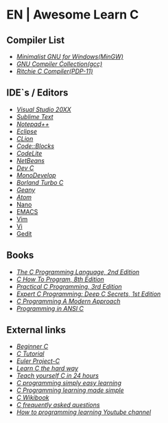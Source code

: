 # EN | Awesome Learn C

## Compiler List

*   [_Minimalist GNU for Windows(MinGW)_](http://www.mingw.org/wiki/howto_install_the_mingw_gcc_compiler_suite)
*   [_GNU Compiler Collection(gcc)_](https://gcc.gnu.org/install/download.html)
*   _[Ritchie C Compiler(PDP-11)](https://github.com/mortdeus/legacy-cc)_

## IDE`s / Editors

*   _[Visual Studio 20XX](https://www.visualstudio.com/)_
*   _[Sublime Text](http://www.sublimetext.com/3)_
*   _[Notepad++](https://notepad-plus-plus.org/download/v6.9.1.html)_
*   _[Eclipse](http://www.eclipse.org/downloads/packages/eclipse-ide-cc-developers/lunar)_
*   _[CLion](https://www.jetbrains.com/clion/)_
*   _[Code::Blocks](http://www.codeblocks.org/downloads/binaries)_
*   _[CodeLite](http://codelite.org/support.php)_
*   _[NetBeans](https://netbeans.org/downloads/index.html)_
*   _[Dev C](https://sourceforge.net/projects/orwelldevcpp/)_
*   _[MonoDevelop](http://www.monodevelop.com/download/)_
*   _[Borland Turbo C](http://cc.embarcadero.com/item/25636)_
*   _[Geany](https://plugins.geany.org/downloads.html)_
*   _[Atom](https://github.com/atom/language-c)_
*   [Nano](http://www.nano-editor.org/download.php)
*   [EMACS](http://emacs-ide.tuxfamily.org/)
*   [Vim](https://github.com/jez/vim-as-an-ide)
*   [Vi](https://www.ccsf.edu/Pub/Fac/vi.html)
*   [Gedit](https://wiki.gnome.org/Apps/Gedit)

## [](https://github.com/f1lc0n3/awesome-asm/blob/master/README.md#books)Books

*   _[The C Programming Language, 2nd Edition](http://www.amazon.com/The-Programming-Language-Brian-Kernighan/dp/0131103628)_
*   _[C How To Program, 8th Edition](http://www.amazon.com/C-How-Program-8th-Edition/dp/0133976890)_
*   _[Practical C Programming, 3rd Edition](http://shop.oreilly.com/product/9781565923065.do)_
*   _[Expert C Programming: Deep C Secrets, 1st Edition](http://www.amazon.com/Expert-Programming-Peter-van-Linden/dp/0131774298)_
*   _[C Programming A Modern Approach](http://knking.com/books/c/)_
*   _[Programming in ANSI C](http://www.amazon.com/Programming-ANSI-C-Ram-Kumar/dp/0314895639)_

## [](https://github.com/f1lc0n3/awesome-asm/blob/master/README.md#external-links)External links

*   [_Beginner C_](http://www.learncs.org/)
*   _[C Tutorial](http://www.cprogramming.com/tutorial/c-tutorial.html)_
*   _[Euler Project-C](https://github.com/eagletmt/project-euler-c)_
*   _[Learn C the hard way](http://c.learncodethehardway.org/book/)_
*   _[Teach yourself C in 24 hours](http://aelinik.free.fr/c/)_
*   [_C programming simply easy learning_](http://www.tutorialspoint.com/cprogramming/)
*   _[C Programming learning made simple](http://www.c4learn.com/learn-c-programming-language/)_
*   _[C Wikibook](https://en.wikibooks.org/wiki/C_Programming/Why_learn_C%3F)_
*   _[C frequently asked questions](http://c-faq.com/)_
*   _[How to programming learning Youtube channel](https://www.youtube.com/watch?v=3CA1Su58SG8&list=PLQndNexFjUWnRdVNiyFf9u2aO0o1CqS8G)_
